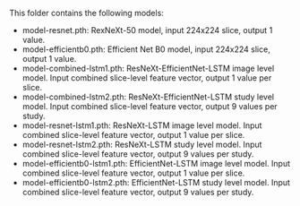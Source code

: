 This folder contains the following models:

* model-resnet.pth: RexNeXt-50 model, input 224x224 slice, output 1 value.
* model-efficientb0.pth: Efficient Net B0 model, input 224x224 slice, output 1 value.
* model-combined-lstm1.pth: ResNeXt-EfficientNet-LSTM image level model. Input combined slice-level feature vector, output 1 value per slice.
* model-combined-lstm2.pth: ResNeXt-EfficientNet-LSTM study level model. Input combined slice-level feature vector, output 9 values per study.
* model-resnet-lstm1.pth: ResNeXt-LSTM image level model. Input combined slice-level feature vector, output 1 value per slice.
* model-resnet-lstm2.pth: ResNeXt-LSTM study level model. Input combined slice-level feature vector, output 9 values per study.
* model-efficientb0-lstm1.pth: EfficientNet-LSTM image level model. Input combined slice-level feature vector, output 1 value per slice.
* model-efficientb0-lstm2.pth: EfficientNet-LSTM study level model. Input combined slice-level feature vector, output 9 values per study.
